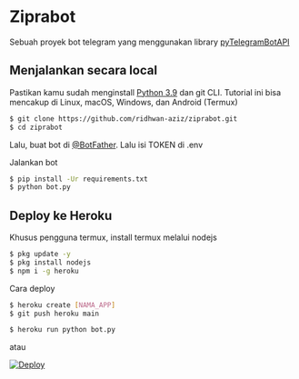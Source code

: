 # Ziprabot

Sebuah proyek bot telegram yang menggunakan library [pyTelegramBotAPI](https://github.com/eternnoir/pyTelegramBotAPI)

## Menjalankan secara local

Pastikan kamu sudah menginstall [Python 3.9](https://docs.python-guide.org/starting/installation/) dan git CLI. Tutorial ini bisa mencakup di Linux, macOS, Windows, dan Android (Termux)

```sh
$ git clone https://github.com/ridhwan-aziz/ziprabot.git
$ cd ziprabot
```
Lalu, buat bot di [@BotFather](https://t.me/BotFather). Lalu isi TOKEN di .env

Jalankan bot

```sh
$ pip install -Ur requirements.txt
$ python bot.py
```

## Deploy ke Heroku

Khusus pengguna termux, install termux melalui nodejs

```sh
$ pkg update -y
$ pkg install nodejs
$ npm i -g heroku
```
Cara deploy

```sh
$ heroku create [NAMA_APP]
$ git push heroku main

$ heroku run python bot.py
```
atau

[![Deploy](https://www.herokucdn.com/deploy/button.svg)](https://heroku.com/deploy)
